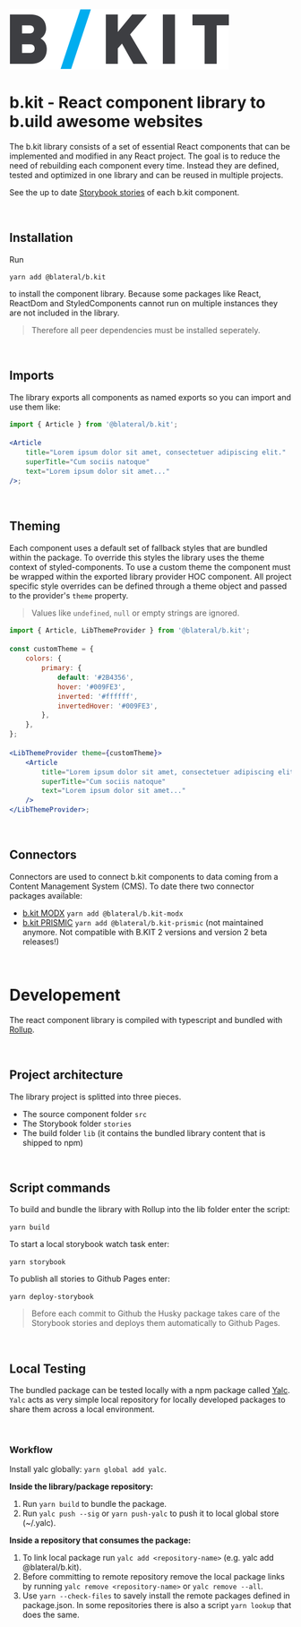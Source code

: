 ![b.kit logo](./public/images/Kit_Logo.svg)

# b.kit - React component library to b.uild awesome websites

The b.kit library consists of a set of essential React components that can be implemented and modified in any React project.
The goal is to reduce the need of rebuilding each component every time. Instead they are defined, tested and optimized in one library and can be reused in multiple projects.

See the up to date [Storybook stories](https://blateral.github.io/b.kit) of each b.kit component.

<br />

## Installation

Run

```
yarn add @blateral/b.kit
```

to install the component library. Because some packages like React, ReactDom and StyledComponents cannot run on multiple instances they are not included in the library.

> Therefore all peer dependencies must be installed seperately.

<br />

## Imports

The library exports all components as named exports so you can import and use them like:

```jsx
import { Article } from '@blateral/b.kit';

<Article
    title="Lorem ipsum dolor sit amet, consectetuer adipiscing elit."
    superTitle="Cum sociis natoque"
    text="Lorem ipsum dolor sit amet..."
/>;
```

<br />

## Theming

Each component uses a default set of fallback styles that are bundled within the package. To override this styles the library uses the theme context of styled-components.
To use a custom theme the component must be wrapped within the exported library provider HOC component. All project specific style overrides can be defined through a
theme object and passed to the provider's `theme` property.

> Values like `undefined`, `null` or empty strings are ignored.

```jsx
import { Article, LibThemeProvider } from '@blateral/b.kit';

const customTheme = {
    colors: {
        primary: {
            default: '#2B4356',
            hover: '#009FE3',
            inverted: '#ffffff',
            invertedHover: '#009FE3',
        },
    },
};

<LibThemeProvider theme={customTheme}>
    <Article
        title="Lorem ipsum dolor sit amet, consectetuer adipiscing elit."
        superTitle="Cum sociis natoque"
        text="Lorem ipsum dolor sit amet..."
    />
</LibThemeProvider>;
```

<br />

## Connectors

Connectors are used to connect b.kit components to data coming from a Content Management System (CMS). To date there two
connector packages available:

-   [b.kit MODX](https://www.npmjs.com/package/@blateral/b.kit-modx) `yarn add @blateral/b.kit-modx`
-   [b.kit PRISMIC](https://www.npmjs.com/package/@blateral/b.kit-prismic) `yarn add @blateral/b.kit-prismic` (not maintained anymore. Not compatible with B.KIT 2 versions and version 2 beta releases!)

<br />

# Developement

The react component library is compiled with typescript and bundled with [Rollup](https://www.npmjs.com/package/rollup).

<br />

## Project architecture

The library project is splitted into three pieces.

-   The source component folder `src`
-   The Storybook folder `stories`
-   The build folder `lib` (it contains the bundled library content that is shipped to npm)

<br />

## Script commands

To build and bundle the library with Rollup into the lib folder enter the script:

`yarn build`

To start a local storybook watch task enter:

`yarn storybook`

To publish all stories to Github Pages enter:

`yarn deploy-storybook`

> Before each commit to Github the Husky package takes care of the Storybook stories and deploys them automatically to Github Pages.

<br />

## Local Testing

The bundled package can be tested locally with a npm package called [Yalc](https://github.com/wclr/yalc). `Yalc` acts as very simple local repository for locally developed packages to share them across a local environment.

<br />

### Workflow

Install yalc globally: `yarn global add yalc`.

**Inside the library/package repository:**

1. Run `yarn build` to bundle the package.
2. Run `yalc push --sig` or `yarn push-yalc` to push it to local global store (~/.yalc).

**Inside a repository that consumes the package:**

1. To link local package run `yalc add <repository-name>` (e.g. yalc add @blateral/b.kit).
2. Before committing to remote repository remove the local package links by running `yalc remove <repository-name>` or `yalc remove --all`.
3. Use `yarn --check-files` to savely install the remote packages defined in package.json. In some repositories there is also a script `yarn lookup` that does the same.

